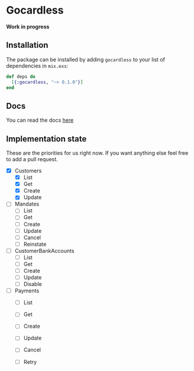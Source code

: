 # Gocardless

****Work in progress****

## Installation

The package can be installed by adding `gocardless` to your list of dependencies
in `mix.exs`:

```elixir
def deps do
  [{:gocardless, "~> 0.1.0"}]
end
```

## Docs

You can read the docs [here](https://hexdocs.pm/gocardless)

## Implementation state

These are the priorities for us right now. If you want anything else feel free to add a pull request.

- [x] Customers
  - [x] List
  - [x] Get
  - [x] Create
  - [x] Update
- [ ] Mandates
  - [ ] List
  - [ ] Get
  - [ ] Create
  - [ ] Update
  - [ ] Cancel
  - [ ] Reinstate
- [ ] CustomerBankAccounts
  - [ ] List
  - [ ] Get
  - [ ] Create
  - [ ] Update
  - [ ] Disable
- [ ] Payments
  - [ ] List
  - [ ] Get
  - [ ] Create
  - [ ] Update
  - [ ] Cancel
  - [ ] Retry


